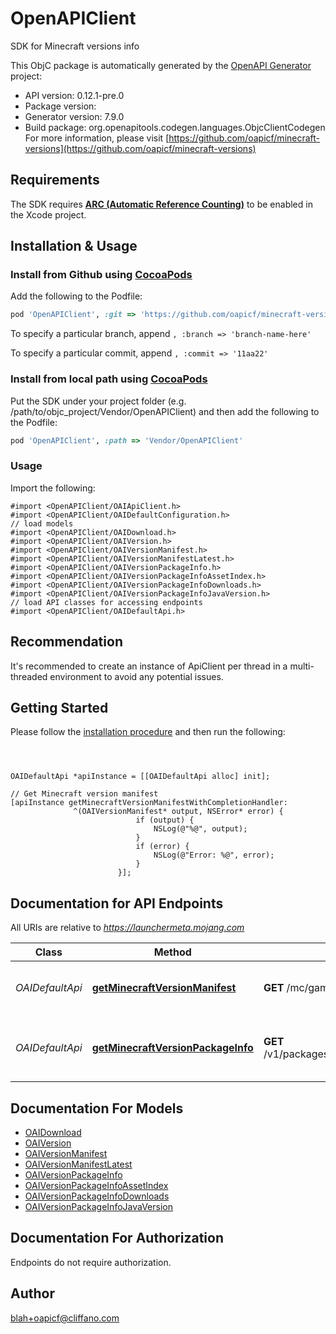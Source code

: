 # OpenAPIClient

SDK for Minecraft versions info

This ObjC package is automatically generated by the [OpenAPI Generator](https://openapi-generator.tech) project:

- API version: 0.12.1-pre.0
- Package version: 
- Generator version: 7.9.0
- Build package: org.openapitools.codegen.languages.ObjcClientCodegen
For more information, please visit [https://github.com/oapicf/minecraft-versions](https://github.com/oapicf/minecraft-versions)

## Requirements

The SDK requires [**ARC (Automatic Reference Counting)**](http://stackoverflow.com/questions/7778356/how-to-enable-disable-automatic-reference-counting) to be enabled in the Xcode project.

## Installation & Usage
### Install from Github using [CocoaPods](https://cocoapods.org/)

Add the following to the Podfile:

```ruby
pod 'OpenAPIClient', :git => 'https://github.com/oapicf/minecraft-versions.git'
```

To specify a particular branch, append `, :branch => 'branch-name-here'`

To specify a particular commit, append `, :commit => '11aa22'`

### Install from local path using [CocoaPods](https://cocoapods.org/)

Put the SDK under your project folder (e.g. /path/to/objc_project/Vendor/OpenAPIClient) and then add the following to the Podfile:

```ruby
pod 'OpenAPIClient', :path => 'Vendor/OpenAPIClient'
```

### Usage

Import the following:

```objc
#import <OpenAPIClient/OAIApiClient.h>
#import <OpenAPIClient/OAIDefaultConfiguration.h>
// load models
#import <OpenAPIClient/OAIDownload.h>
#import <OpenAPIClient/OAIVersion.h>
#import <OpenAPIClient/OAIVersionManifest.h>
#import <OpenAPIClient/OAIVersionManifestLatest.h>
#import <OpenAPIClient/OAIVersionPackageInfo.h>
#import <OpenAPIClient/OAIVersionPackageInfoAssetIndex.h>
#import <OpenAPIClient/OAIVersionPackageInfoDownloads.h>
#import <OpenAPIClient/OAIVersionPackageInfoJavaVersion.h>
// load API classes for accessing endpoints
#import <OpenAPIClient/OAIDefaultApi.h>

```

## Recommendation

It's recommended to create an instance of ApiClient per thread in a multi-threaded environment to avoid any potential issues.

## Getting Started

Please follow the [installation procedure](#installation--usage) and then run the following:

```objc



OAIDefaultApi *apiInstance = [[OAIDefaultApi alloc] init];

// Get Minecraft version manifest
[apiInstance getMinecraftVersionManifestWithCompletionHandler: 
              ^(OAIVersionManifest* output, NSError* error) {
                            if (output) {
                                NSLog(@"%@", output);
                            }
                            if (error) {
                                NSLog(@"Error: %@", error);
                            }
                        }];

```

## Documentation for API Endpoints

All URIs are relative to *https://launchermeta.mojang.com*

Class | Method | HTTP request | Description
------------ | ------------- | ------------- | -------------
*OAIDefaultApi* | [**getMinecraftVersionManifest**](docs/OAIDefaultApi.md#getminecraftversionmanifest) | **GET** /mc/game/version_manifest.json | Get Minecraft version manifest
*OAIDefaultApi* | [**getMinecraftVersionPackageInfo**](docs/OAIDefaultApi.md#getminecraftversionpackageinfo) | **GET** /v1/packages/{packageId}/{versionId}.json | Get Minecraft version package info


## Documentation For Models

 - [OAIDownload](docs/OAIDownload.md)
 - [OAIVersion](docs/OAIVersion.md)
 - [OAIVersionManifest](docs/OAIVersionManifest.md)
 - [OAIVersionManifestLatest](docs/OAIVersionManifestLatest.md)
 - [OAIVersionPackageInfo](docs/OAIVersionPackageInfo.md)
 - [OAIVersionPackageInfoAssetIndex](docs/OAIVersionPackageInfoAssetIndex.md)
 - [OAIVersionPackageInfoDownloads](docs/OAIVersionPackageInfoDownloads.md)
 - [OAIVersionPackageInfoJavaVersion](docs/OAIVersionPackageInfoJavaVersion.md)


## Documentation For Authorization

Endpoints do not require authorization.


## Author

blah+oapicf@cliffano.com

